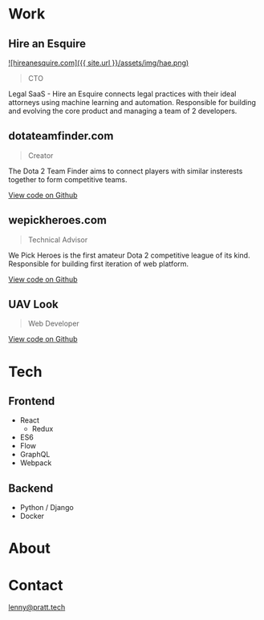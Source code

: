 # Work

## Hire an Esquire

[![hireanesquire.com]({{ site.url }}/assets/img/hae.png)](https://hireanesquire.com/)

> CTO

Legal SaaS - Hire an Esquire connects legal practices with their ideal attorneys using machine learning and 
automation. Responsible for building and evolving the core product and managing a team of 2 developers.

## dotateamfinder.com

> Creator

The Dota 2 Team Finder aims to connect players with similar insterests together to form competitive teams.

[View code on Github]()

## wepickheroes.com

> Technical Advisor

We Pick Heroes is the first amateur Dota 2 competitive league of its kind. Responsible for building first iteration 
of web platform.

[View code on Github]()

## UAV Look

> Web Developer

[View code on Github]()

# Tech

## Frontend

* React
  * Redux
* ES6
* Flow
* GraphQL
* Webpack

## Backend

* Python / Django
* Docker

# About

# Contact

[lenny@pratt.tech](mailto:lenny@pratt.tech)
